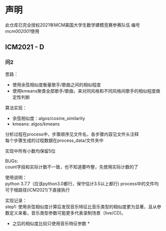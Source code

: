 # 声明  
此仓库已完全授权2021年MCM美国大学生数学建模竞赛参赛队伍 编号*mcm002001*使用  

## ICM2021 - D
### 问2
思路：  
- 使用余弦相似度衡量歌手/歌曲之间的相似程度
- 使用kmeans聚类全部歌手/歌曲，来对同风格和不同风格间歌手的相似程度做定性判断

算法实现：  
- 余弦相似度：algos/cosine_similarity
- kmeans: algos/kmeans

分析过程在process中，步骤顺序见文件名，各步骤内容见文件头注释   
每个步骤生成的过程数据在process_data/文件夹中

实现中所有小数均保留5位


BUGs:  
count字段和实际计数不一致，也不知道要咋整，先使用实际计数的了


使用说明：  
python 3.7.7（应该python3.0都行，保守估计3.5以上都行)
process中的文件均可于根路径(ICM2021)下直接执行

实现记录：  
step1: 使用余弦相似度计算后发现音乐特征比音乐类型的相似度更为显著，且从参数定义来看，音乐类型参数可能更多代表录制场景（live/CD)。  
* 之后的相似度比较只使用音乐特征参数 *